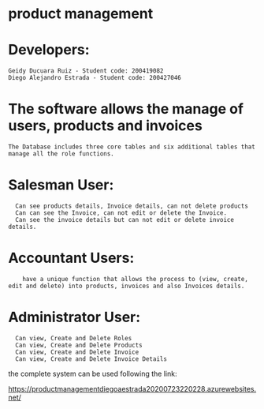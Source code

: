 # product management

# Developers:

    Geidy Ducuara Ruiz - Student code: 200419082
    Diego Alejandro Estrada - Student code: 200427046

# The software allows the manage of users, products and invoices

    The Database includes three core tables and six additional tables that manage all the role functions.

# Salesman User:
      Can see products details, Invoice details, can not delete products
      Can can see the Invoice, can not edit or delete the Invoice.
      Can see the invoice details but can not edit or delete invoice details.


# Accountant Users:
        have a unique function that allows the process to (view, create, edit and delete) into products, invoices and also Invoices details.

# Administrator User:
      Can view, Create and Delete Roles
      Can view, Create and Delete Products
      Can view, Create and Delete Invoice
      Can view, Create and Delete Invoice Details

    
the complete system can be used following the link:
 
 https://productmanagementdiegoaestrada20200723220228.azurewebsites.net/
 
